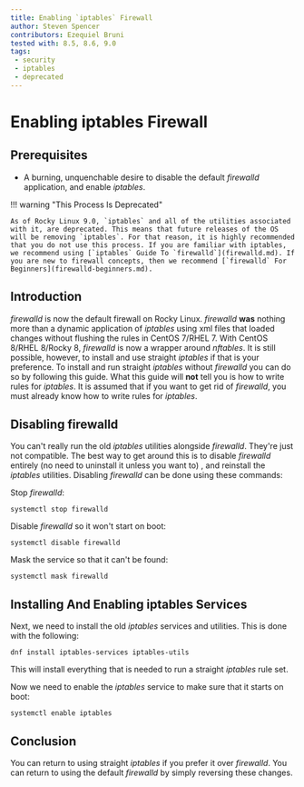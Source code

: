 ```yaml
---
title: Enabling `iptables` Firewall
author: Steven Spencer
contributors: Ezequiel Bruni
tested with: 8.5, 8.6, 9.0
tags:
 - security
 - iptables
 - deprecated
---
```


# Enabling iptables Firewall

## Prerequisites

* A burning, unquenchable desire to disable the default _firewalld_ application, and enable _iptables_.

!!! warning "This Process Is Deprecated"

    As of Rocky Linux 9.0, `iptables` and all of the utilities associated with it, are deprecated. This means that future releases of the OS will be removing `iptables`. For that reason, it is highly recommended that you do not use this process. If you are familiar with iptables, we recommend using [`iptables` Guide To `firewalld`](firewalld.md). If you are new to firewall concepts, then we recommend [`firewalld` For Beginners](firewalld-beginners.md).

## Introduction

_firewalld_ is now the default firewall on Rocky Linux. _firewalld_ **was** nothing more than a dynamic application of _iptables_ using xml files that loaded changes without flushing the rules in CentOS 7/RHEL 7.  With CentOS 8/RHEL 8/Rocky 8, _firewalld_ is now a wrapper around _nftables_. It is still possible, however, to install and use straight _iptables_ if that is your preference. To install and run straight _iptables_ without _firewalld_ you can do so by following this guide. What this guide will **not** tell you is how to write rules for _iptables_. It is assumed that if you want to get rid of _firewalld_, you must already know how to write rules for _iptables_.

## Disabling firewalld

You can't really run the old _iptables_ utilities alongside _firewalld_. They're just not compatible. The best way to get around this is to disable _firewalld_ entirely (no need to uninstall it unless you want to) , and reinstall the _iptables_ utilities. Disabling _firewalld_ can be done using these commands:

Stop _firewalld_:

`systemctl stop firewalld`

Disable _firewalld_ so it won't start on boot:

`systemctl disable firewalld`

Mask the service so that it can't be found:

`systemctl mask firewalld`

## Installing And Enabling iptables Services

Next, we need to install the old _iptables_ services and utilities. This is done with the following:

`dnf install iptables-services iptables-utils`

This will install everything that is needed to run a straight _iptables_ rule set.

Now we need to enable the _iptables_ service to make sure that it starts on boot:

`systemctl enable iptables`

## Conclusion

You can return to using straight _iptables_ if you prefer it over _firewalld_. You can return to using the default _firewalld_ by simply reversing these changes.
